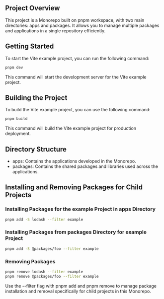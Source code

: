 ## Project Overview

This project is a Monorepo built on pnpm workspace, with two main directories: apps and packages. It allows you to manage multiple packages and applications in a single repository efficiently.

## Getting Started

To start the Vite example project, you can run the following command:

```sh
pnpm dev
```

This command will start the development server for the Vite example project.

## Building the Project

To build the Vite example project, you can use the following command:

```sh
pnpm build
```

This command will build the Vite example project for production deployment.

## Directory Structure

- apps: Contains the applications developed in the Monorepo.
- packages: Contains the shared packages and libraries used across the applications.

## Installing and Removing Packages for Child Projects

### Installing Packages for the example Project in apps Directory

```sh
pnpm add -S lodash --filter example
```

### Installing Packages from packages Directory for example Project

```sh
pnpm add -S @packages/foo --filter example
```

### Removing Packages

```sh
pnpm remove lodash --filter example
pnpm remove @packages/foo --filter example
```

Use the --filter flag with pnpm add and pnpm remove to manage package installation and removal specifically for child projects in this Monorepo.
